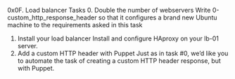 0x0F. Load balancer
Tasks
0. Double the number of webservers
Write 0-custom_http_response_header so that it configures a brand new Ubuntu machine to the requirements asked in this task
1. Install your load balancer
Install and configure HAproxy on your lb-01 server.
2. Add a custom HTTP header with Puppet
Just as in task #0, we’d like you to automate the task of creating a custom HTTP header response, but with Puppet.